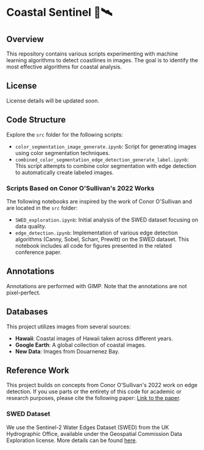 # Coastal Sentinel 🌊🛰️

## Overview
This repository contains various scripts experimenting with machine learning algorithms to detect coastlines in images. The goal is to identify the most effective algorithms for coastal analysis.

## License 
License details will be updated soon.

## Code Structure
Explore the `src` folder for the following scripts:

- `color_segmentation_image_generate.ipynb`: Script for generating images using color segmentation techniques.
- `combined_color_segmentation_edge_detection_generate_label.ipynb`: This script attempts to combine color segmentation with edge detection to automatically create labeled images.

### Scripts Based on Conor O'Sullivan's 2022 Works
The following notebooks are inspired by the work of Conor O'Sullivan and are located in the `src` folder:
- `SWED_exploration.ipynb`: Initial analysis of the SWED dataset focusing on data quality.
- `edge_detection.ipynb`: Implementation of various edge detection algorithms (Canny, Sobel, Scharr, Prewitt) on the SWED dataset. This notebook includes all code for figures presented in the related conference paper.

## Annotations
Annotations are performed with GIMP. Note that the annotations are not pixel-perfect.

## Databases
This project utilizes images from several sources:
- **Hawaii**: Coastal images of Hawaii taken across different years.
- **Google Earth**: A global collection of coastal images.
- **New Data**: Images from Douarnenez Bay.

## Reference Work
This project builds on concepts from Conor O'Sullivan's 2022 work on edge detection. If you use parts or the entirety of this code for academic or research purposes, please cite the following paper: [Link to the paper](https://arxiv.org/abs/2405.11494).

### SWED Dataset
We use the Sentinel-2 Water Edges Dataset (SWED) from the UK Hydrographic Office, available under the Geospatial Commission Data Exploration license. More details can be found [here](https://openmldata.ukho.gov.uk/#:~:text=The%20Sentinel%2D2%20Water%20Edges,required%20for%20the%20segmentation%20mask).
